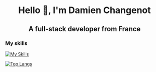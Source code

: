 <h1 align="center">Hello 👋, I'm Damien Changenot</h1>
<h2 align="center">A full-stack developer from France</h2>

<h3>My skills </h3>

[![My Skills](https://skillicons.dev/icons?i=html,css,js,wordpress,mysql,php,symfony,react,vite,bootstrap,tailwind,jquery,webpack,sass)](https://skillicons.dev)

[![Top Langs](https://github-readme-stats.vercel.app/api/top-langs/?username=damienchangenot&theme=dark&layout=donut)](https://github.com/anuraghazra/github-readme-stats)
